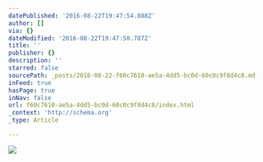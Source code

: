 ```yaml
---
datePublished: '2016-08-22T19:47:54.888Z'
author: []
via: {}
dateModified: '2016-08-22T19:47:50.787Z'
title: ''
publisher: {}
description: ''
starred: false
sourcePath: _posts/2016-08-22-f60c7610-ae5a-4dd5-bc0d-60c0c9f8d4c8.md
inFeed: true
hasPage: true
inNav: false
url: f60c7610-ae5a-4dd5-bc0d-60c0c9f8d4c8/index.html
_context: 'http://schema.org'
_type: Article

---
```

![](https://the-grid-user-content.s3-us-west-2.amazonaws.com/3cfc52c5-e965-4a9f-8db8-edaaf8d2d4d5.jpg)